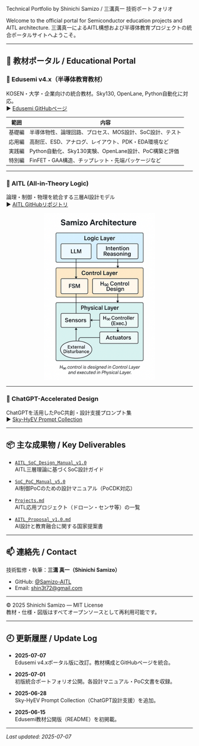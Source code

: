 Technical Portfolio by Shinichi Samizo / 三溝真一 技術ポートフォリオ

Welcome to the official portal for Semiconductor education projects and AITL architecture.
三溝真一によるAITL構想および半導体教育プロジェクトの統合ポータルサイトへようこそ。

---

## 🔗 教材ポータル / Educational Portal

### 📘 Edusemi v4.x（半導体教育教材）  
KOSEN・大学・企業向けの統合教材。Sky130, OpenLane, Python自動化に対応。  
▶︎ [Edusemi GitHubページ](https://github.com/Samizo-AITL/Edusemi-v4x)

| 範囲 | 内容 |
|------|------|
| 基礎編 | 半導体物性、論理回路、プロセス、MOS設計、SoC設計、テスト |
| 応用編 | 高耐圧、ESD、アナログ、レイアウト、PDK・EDA環境など |
| 実践編 | Python自動化、Sky130実験、OpenLane設計、PoC構築と評価 |
| 特別編 | FinFET・GAA構造、チップレット・先端パッケージなど |

---

### 🧠 AITL (All-in-Theory Logic)  
論理・制御・物理を統合する三層AI設計モデル  
▶︎ [AITL GitHubリポジトリ](https://github.com/Samizo-AITL/AITL)

<p align="center">
  <img src="images/samizo_architecture_v4.png" alt="Samizo Architecture" width="300"/>
</p>

---

### 🤖 ChatGPT-Accelerated Design  
ChatGPTを活用したPoC共創・設計支援プロンプト集  
▶︎ [Sky-HyEV Prompt Collection](https://github.com/Samizo-AITL/ChatGPT-Accelerated-Designs/blob/main/Sky-HyEV/prompts/Prompt_Collection.md)

---

## 📦 主な成果物 / Key Deliverables

- [`AITL_SoC_Design_Manual_v1.0`](https://github.com/Samizo-AITL/aitl-lab/blob/main/docs/soc-manual/AITL_SoC_Design_Manual_v1.0.md)  
  AITL三層理論に基づくSoC設計ガイド

- [`SoC_PoC_Manual_v5.0`](https://github.com/Samizo-AITL/aitl-lab/blob/main/docs/SoC_PoC_Manual_v5.0.md)  
  AI制御PoCのための設計マニュアル（PoCDK対応）

- [`Projects.md`](https://github.com/Samizo-AITL/AITL/blob/main/docs/Projects.md)  
  AITL応用プロジェクト（ドローン・センサ等）の一覧

- [`AITL_Proposal_v1.0.md`](https://github.com/Samizo-AITL/AITL/blob/main/AITL_Proposal_v1.0.md)  
  AI設計と教育融合に関する国家提案書

---

## 📫 連絡先 / Contact

技術監修・執筆：**三溝 真一（Shinichi Samizo）**  
- GitHub: [@Samizo-AITL](https://github.com/Samizo-AITL)  
- Email: shin3t72@gmail.com  

---

© 2025 Shinichi Samizo — MIT License  
教材・仕様・図版はすべてオープンソースとして再利用可能です。

---

## 🕘 更新履歴 / Update Log

- **2025-07-07**  
  Edusemi v4.xポータル版に改訂。教材構成とGitHubページを統合。

- **2025-07-01**  
  初版統合ポートフォリオ公開。各設計マニュアル・PoC文書を収録。

- **2025-06-28**  
  Sky-HyEV Prompt Collection（ChatGPT設計支援）を追加。

- **2025-06-15**  
  Edusemi教材公開版（README）を初掲載。

---

_Last updated: 2025-07-07_
